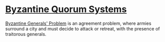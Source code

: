 # [Byzantine Quorum Systems](http://pmg.csail.mit.edu/papers/osdi99.pdf)
[Byzantine Generals' Problem](https://www.microsoft.com/en-us/research/wp-content/uploads/2016/12/The-Byzantine-Generals-Problem.pdf) is an agreement problem, where armies surround a city and must decide to attack or retreat, with the presence of traitorous generals.
